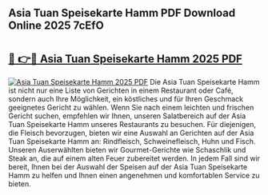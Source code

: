 ## Asia Tuan Speisekarte Hamm PDF Download Online 2025 7cEfO

# <h2><a href="http://gce6jf.nevu.top/?p=Asia+Tuan+Speisekarte+Hamm">🔗 👉🔴 Asia Tuan Speisekarte Hamm 2025 PDF</a></h2>

[![Asia Tuan Speisekarte Hamm 2025 PDF](https://i.imgur.com/dBaPXMq.png)](http://gce6jf.nevu.top/?p=Asia+Tuan+Speisekarte+Hamm)
Die Asia Tuan Speisekarte Hamm ist nicht nur eine Liste von Gerichten in einem Restaurant oder Café, sondern auch Ihre Möglichkeit, ein köstliches und für Ihren Geschmack geeignetes Gericht zu wählen. Wenn Sie nach einem leichten und frischen Gericht suchen, empfehlen wir Ihnen, unseren Salatbereich auf der Asia Tuan Speisekarte Hamm unseres Restaurants zu besuchen. Für diejenigen, die Fleisch bevorzugen, bieten wir eine Auswahl an Gerichten auf der Asia Tuan Speisekarte Hamm an: Rindfleisch, Schweinefleisch, Huhn und Fisch. Unseren Auserwählten bieten wir Gourmet-Gerichte wie Schaschlik und Steak an, die auf einem alten Feuer zubereitet werden. In jedem Fall sind wir bereit, Ihnen bei der Auswahl der Speisen auf der Asia Tuan Speisekarte Hamm zu helfen und Ihnen einen angenehmen und komfortablen Service zu bieten.
